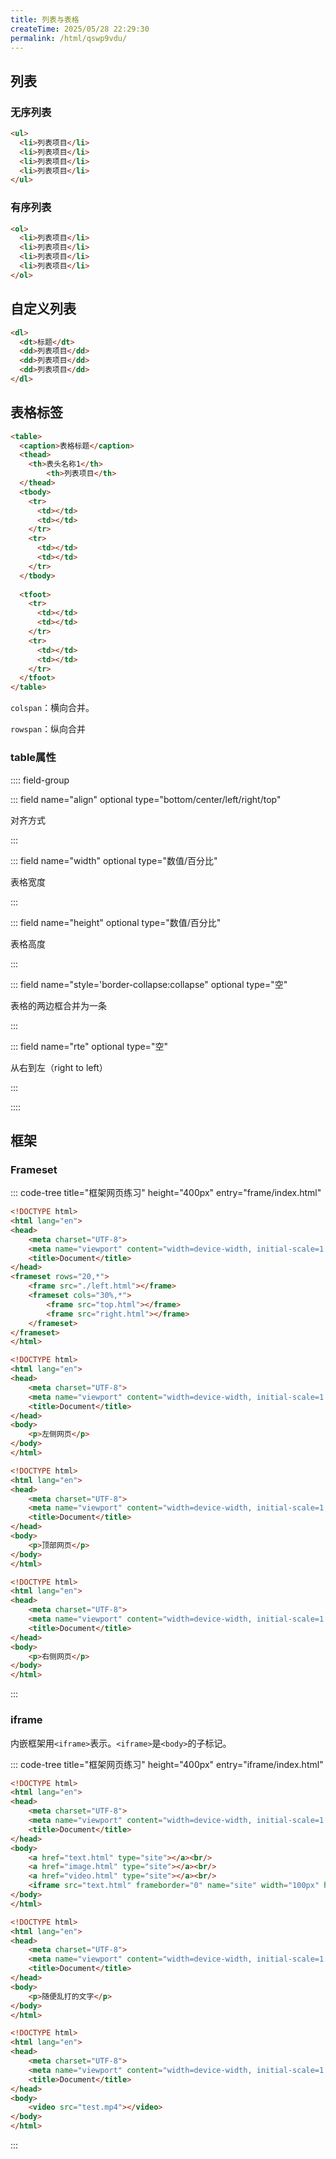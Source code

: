 ```yaml
---
title: 列表与表格
createTime: 2025/05/28 22:29:30
permalink: /html/qswp9vdu/
---
```


## 列表

### 无序列表

```html
<ul>
  <li>列表项目</li>
  <li>列表项目</li>
  <li>列表项目</li>
  <li>列表项目</li>
</ul>
```

### 有序列表

```html
<ol>
  <li>列表项目</li>
  <li>列表项目</li>
  <li>列表项目</li>
  <li>列表项目</li>
</ol>
```

## 自定义列表

```html
<dl>
  <dt>标题</dt>
  <dd>列表项目</dd>
  <dd>列表项目</dd>
  <dd>列表项目</dd> 
</dl>
```

## 表格标签

```html
<table>
  <caption>表格标题</caption>
  <thead>
  	<th>表头名称1</th>
		<th>列表项目</th>
  </thead>
  <tbody>
  	<tr>
      <td></td>
      <td></td>
    </tr>
  	<tr>
      <td></td>
      <td></td>
    </tr>
  </tbody>
  
  <tfoot>
  	<tr>
      <td></td>
      <td></td>
    </tr>
  	<tr>
      <td></td>
      <td></td>
    </tr>
  </tfoot>
</table>
```

`colspan`：横向合并。

`rowspan`：纵向合并

### table属性

:::: field-group

::: field name="align" optional type="bottom/center/left/right/top" 

对齐方式

:::

::: field name="width" optional type="数值/百分比" 

表格宽度

:::

::: field name="height" optional type="数值/百分比" 

表格高度

:::

::: field name="style='border-collapse:collapse" optional type="空" 

表格的两边框合并为一条

:::

::: field name="rte" optional type="空" 

从右到左（right to left）

:::

::::

## 框架

### Frameset<Badge type="danger" text="已废弃" />

::: code-tree title="框架网页练习" height="400px" entry="frame/index.html"
```html title="frame/index.html"
<!DOCTYPE html>
<html lang="en">
<head>
    <meta charset="UTF-8">
    <meta name="viewport" content="width=device-width, initial-scale=1.0">
    <title>Document</title>
</head>
<frameset rows="20,*">
    <frame src="./left.html"></frame>
    <frameset cols="30%,*">
        <frame src="top.html"></frame>
        <frame src="right.html"></frame>
    </frameset>
</frameset>
</html>
```

```html title="frame/left.html"
<!DOCTYPE html>
<html lang="en">
<head>
    <meta charset="UTF-8">
    <meta name="viewport" content="width=device-width, initial-scale=1.0">
    <title>Document</title>
</head>
<body>
    <p>左侧网页</p>
</body>
</html>
```

```html title="frame/top.html"
<!DOCTYPE html>
<html lang="en">
<head>
    <meta charset="UTF-8">
    <meta name="viewport" content="width=device-width, initial-scale=1.0">
    <title>Document</title>
</head>
<body>
    <p>顶部网页</p>
</body>
</html>
```

```html title="frame/right.html"
<!DOCTYPE html>
<html lang="en">
<head>
    <meta charset="UTF-8">
    <meta name="viewport" content="width=device-width, initial-scale=1.0">
    <title>Document</title>
</head>
<body>
    <p>右侧网页</p>
</body>
</html>
```
:::

### iframe

内嵌框架用`<iframe>`表示。`<iframe>`是`<body>`的子标记。

::: code-tree title="框架网页练习" height="400px" entry="iframe/index.html"

```html title="iframe/index.html"
<!DOCTYPE html>
<html lang="en">
<head>
    <meta charset="UTF-8">
    <meta name="viewport" content="width=device-width, initial-scale=1.0">
    <title>Document</title>
</head>
<body>
    <a href="text.html" type="site"></a><br/>
    <a href="image.html" type="site"></a><br/>
    <a href="video.html" type="site"></a><br/>
    <iframe src="text.html" frameborder="0" name="site" width="100px" height="100px"></iframe>
</body>
</html>
```

```html title="iframe/text.html"
<!DOCTYPE html>
<html lang="en">
<head>
    <meta charset="UTF-8">
    <meta name="viewport" content="width=device-width, initial-scale=1.0">
    <title>Document</title>
</head>
<body>
    <p>随便乱打的文字</p>
</body>
</html>
```

```html title="iframe/video.html"
<!DOCTYPE html>
<html lang="en">
<head>
    <meta charset="UTF-8">
    <meta name="viewport" content="width=device-width, initial-scale=1.0">
    <title>Document</title>
</head>
<body>
    <video src="test.mp4"></video>
</body>
</html>
```

:::